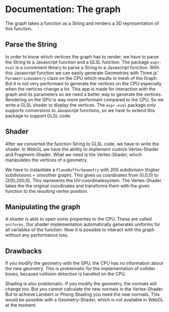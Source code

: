 # Documentation: The graph

The graph takes a function as a String and renders a 3D representation of this function.

## Parse the String

In order to know which vertices the graph has to render, we have to parse the String to a Javascript function and a GLSL function.
The package `expr-eval` is a convenient library to parse a String to a Javascript function.
With this Javascript function we can easily generate Geometries with Three.js' `ParametricGeometry` class on the CPU which results in mesh of the Graph.
But it is not very performant to generate the vertices on the CPU especially when the vertices change a lot. This app is made for interaction with the graph and its parameters so we need a better way to generate the vertices.
Rendering on the GPU is way more performant compared to the CPU. So we write a GLSL shader to display the vertices. The `expr-eval` package only supports conversions to Javascript functions, so we have to extend this package to support GLSL code.

## Shader

After we converted the function String to GLSL code, we have to write the shader.
In WebGL we have the ability to implement custom Vertex-Shader and Fragment-Shader.
What we need is the Vertex-Shader, which manipulates the vertices of a geometry.

We have to instantiate a `PlaneBufferGeometry` with 200 subdivision (higher subdivisions = smoother graph). This gives us coordinates from (0,0,0) to (200,200,0). This represents the UV-coordinatesystem.
The Vertex-Shader takes the the original coordinates and transforms them with the given function to the resulting vertex position.

## Manipulating the graph

A shader is able to open some properties to the CPU. These are called `uniforms`.
Our shader implementation automatically generates uniforms for all variables of the function.
Now it is possible to interact with the graph without any performance loss.

## Drawbacks

If you modify the geometry with the GPU, the CPU has no information about the new geometry.
This is problematic for the implementation of collider boxes, because collision detection is handled on the CPU.

Shading is also problematic. If you modify the geometry, the normals will change too. But you cannot calculate the new normals in the Vertex-Shader. But to achieve Lambert or Phong Shading you need the new normals. This would be possible with a Geometry-Shader, which is not available in WebGL at the moment.
